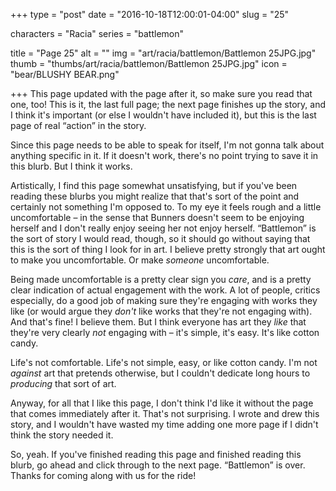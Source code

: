 +++
type = "post"
date = "2016-10-18T12:00:01-04:00"
slug = "25"

characters = "Racia"
series = "battlemon"

title = "Page 25"
alt = ""
img = "art/racia/battlemon/Battlemon 25JPG.jpg"
thumb = "thumbs/art/racia/battlemon/Battlemon 25JPG.jpg"
icon = "bear/BLUSHY BEAR.png"

+++
This page updated with the page after it, so make sure you read that one, too! This is it, the last full page; the next page finishes up the story, and I think it's important (or else I wouldn't have included it), but this is the last page of real “action” in the story.

Since this page needs to be able to speak for itself, I'm not gonna talk about anything specific in it. If it doesn't work, there's no point trying to save it in this blurb. But I think it works.

Artistically, I find this page somewhat unsatisfying, but if you've been reading these blurbs you might realize that that's sort of the point and certainly not something I'm opposed to. To my eye it feels rough and a little uncomfortable – in the sense that Bunners doesn't seem to be enjoying herself and I don't really enjoy seeing her not enjoy herself. “Battlemon” is the sort of story I would read, though, so it should go without saying that this is the sort of thing I look for in art. I believe pretty strongly that art ought to make you uncomfortable. Or make <em>someone</em> uncomfortable.

Being made uncomfortable is a pretty clear sign you <em>care</em>, and is a pretty clear indication of actual engagement with the work. A lot of people, critics especially, do a good job of making sure they're engaging with works they like (or would argue they <em>don't</em> like works that they're not engaging with). And that's fine! I believe them. But I think everyone has art they <em>like</em> that they're very clearly <em>not</em> engaging with – it's simple, it's easy. It's like cotton candy.

Life's not comfortable. Life's not simple, easy, or like cotton candy. I'm not <em>against</em> art that pretends otherwise, but I couldn't dedicate long hours to <em>producing</em> that sort of art.

Anyway, for all that I like this page, I don't think I'd like it without the page that comes immediately after it. That's not surprising. I wrote and drew this story, and I wouldn't have wasted my time adding one more page if I didn't think the story needed it.

So, yeah. If you've finished reading this page and finished reading this blurb, go ahead and click through to the next page. “Battlemon” is over. Thanks for coming along with us for the ride!
